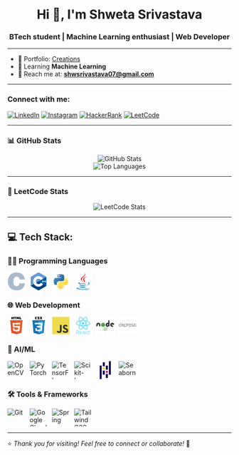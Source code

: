 <h1 align="center">Hi 👋, I'm Shweta Srivastava</h1>
<h3 align="center">BTech student | Machine Learning enthusiast | Web Developer</h3>

---

- 👀 Portfolio: [Creations](https://shweta-creations.vercel.app/)
- 🌱 Learning **Machine Learning**
- 💌 Reach me at: **shwsrivastava07@gmail.com**

---

<h3 align="left">Connect with me:</h3>
<p align="left">
  <a href="https://linkedin.com/in/shwetasrivastava03" target="_blank"><img src="https://img.shields.io/badge/LinkedIn-blue?logo=linkedin&style=for-the-badge" alt="LinkedIn"/></a>
  <a href="https://instagram.com/shw5972" target="_blank"><img src="https://img.shields.io/badge/Instagram-E4405F?logo=instagram&logoColor=white&style=for-the-badge" alt="Instagram"/></a>
  <a href="https://www.hackerrank.com/shweta2407" target="_blank"><img src="https://img.shields.io/badge/HackerRank-2EC866?logo=hackerrank&logoColor=white&style=for-the-badge" alt="HackerRank"/></a>
  <a href="https://leetcode.com/shwetaa07" target="_blank"><img src="https://img.shields.io/badge/LeetCode-FFA116?logo=leetcode&logoColor=black&style=for-the-badge" alt="LeetCode"/></a>
</p>

---

### 📊 GitHub Stats
<p align="center">
  <img src="https://github-readme-stats.vercel.app/api?username=shwetaa240&show_icons=true&theme=dracula" alt="GitHub Stats" />
  <br/>
  <img src="https://github-readme-stats.vercel.app/api/top-langs/?username=shwetaa240&layout=compact&theme=dracula" alt="Top Languages" />
</p>

---

### 🧠 LeetCode Stats
<p align="center">
  <img src="https://leetcard.jacoblin.cool/shwetaa07?theme=dark&font=Baloo+Bhai&ext=heatmap" alt="LeetCode Stats" />
</p>

---

## 💻 Tech Stack:

### 👩‍💻 Programming Languages
<p align="left" style="display: flex; gap: 10px;">
  <img src="https://raw.githubusercontent.com/devicons/devicon/master/icons/c/c-original.svg" alt="C" width="40" height="40"/>
  <img src="https://raw.githubusercontent.com/devicons/devicon/master/icons/cplusplus/cplusplus-original.svg" alt="C++" width="40" height="40"/>
  <img src="https://raw.githubusercontent.com/devicons/devicon/master/icons/python/python-original.svg" alt="Python" width="40" height="40"/>
  <img src="https://raw.githubusercontent.com/devicons/devicon/master/icons/java/java-original.svg" alt="Java" width="40" height="40"/>
</p>

### 🌐 Web Development
<p align="left" style="display: flex; gap: 10px;">
  <img src="https://raw.githubusercontent.com/devicons/devicon/master/icons/html5/html5-original-wordmark.svg" alt="HTML5" width="40" height="40"/>
  <img src="https://raw.githubusercontent.com/devicons/devicon/master/icons/css3/css3-original-wordmark.svg" alt="CSS3" width="40" height="40"/>
  <img src="https://raw.githubusercontent.com/devicons/devicon/master/icons/javascript/javascript-original.svg" alt="JavaScript" width="40" height="40"/>
  <img src="https://raw.githubusercontent.com/devicons/devicon/master/icons/react/react-original-wordmark.svg" alt="React" width="40" height="40"/>
  <img src="https://raw.githubusercontent.com/devicons/devicon/master/icons/nodejs/nodejs-original-wordmark.svg" alt="Node.js" width="40" height="40"/>
  <img src="https://raw.githubusercontent.com/devicons/devicon/master/icons/express/express-original-wordmark.svg" alt="Express.js" width="40" height="40"/>
</p>

### 🤖 AI/ML
<p align="left" style="display: flex; gap: 10px;">
  <img src="https://www.vectorlogo.zone/logos/opencv/opencv-icon.svg" alt="OpenCV" width="40" height="40"/>
  <img src="https://www.vectorlogo.zone/logos/pytorch/pytorch-icon.svg" alt="PyTorch" width="40" height="40"/>
  <img src="https://www.vectorlogo.zone/logos/tensorflow/tensorflow-icon.svg" alt="TensorFlow" width="40" height="40"/>
  <img src="https://upload.wikimedia.org/wikipedia/commons/0/05/Scikit_learn_logo_small.svg" alt="Scikit-Learn" width="40" height="40"/>
  <img src="https://raw.githubusercontent.com/devicons/devicon/master/icons/pandas/pandas-original.svg" alt="Pandas" width="40" height="40"/>
  <img src="https://seaborn.pydata.org/_images/logo-mark-lightbg.svg" alt="Seaborn" width="40" height="40"/>
</p>

### 🛠️ Tools & Frameworks
<p align="left" style="display: flex; gap: 10px;">
  <img src="https://www.vectorlogo.zone/logos/git-scm/git-scm-icon.svg" alt="Git" width="40" height="40"/>
  <img src="https://www.vectorlogo.zone/logos/google_cloud/google_cloud-icon.svg" alt="Google Cloud" width="40" height="40"/>
  <img src="https://www.vectorlogo.zone/logos/springio/springio-icon.svg" alt="Spring" width="40" height="40"/>
  <img src="https://www.vectorlogo.zone/logos/tailwindcss/tailwindcss-icon.svg" alt="TailwindCSS" width="40" height="40"/>
</p>

---

⭐️ *Thank you for visiting! Feel free to connect or collaborate!* 🚀



